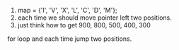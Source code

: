1. map = {'I', 'V', 'X', 'L', 'C', 'D', 'M'};
2. each time we should move pointer left two positions.
3. just think how to get 900, 800, 500, 400, 300

for loop and each time jump two positions.